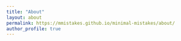 ```yaml
---
title: "About"
layout: about
permalink: https://mmistakes.github.io/minimal-mistakes/about/
author_profile: true
---
```


